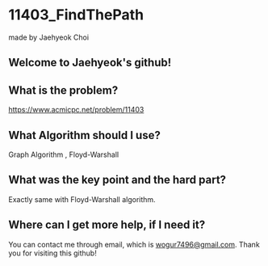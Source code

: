 # 11403_FindThePath

made by Jaehyeok Choi

## Welcome to Jaehyeok's github!

## What is the problem?

https://www.acmicpc.net/problem/11403

## What Algorithm should I use?

Graph Algorithm , Floyd-Warshall

## What was the key point and the hard part?

Exactly same with Floyd-Warshall algorithm.

## Where can I get more help, if I need it?

You can contact me through email, which is wogur7496@gmail.com.
Thank you for visiting this github!
